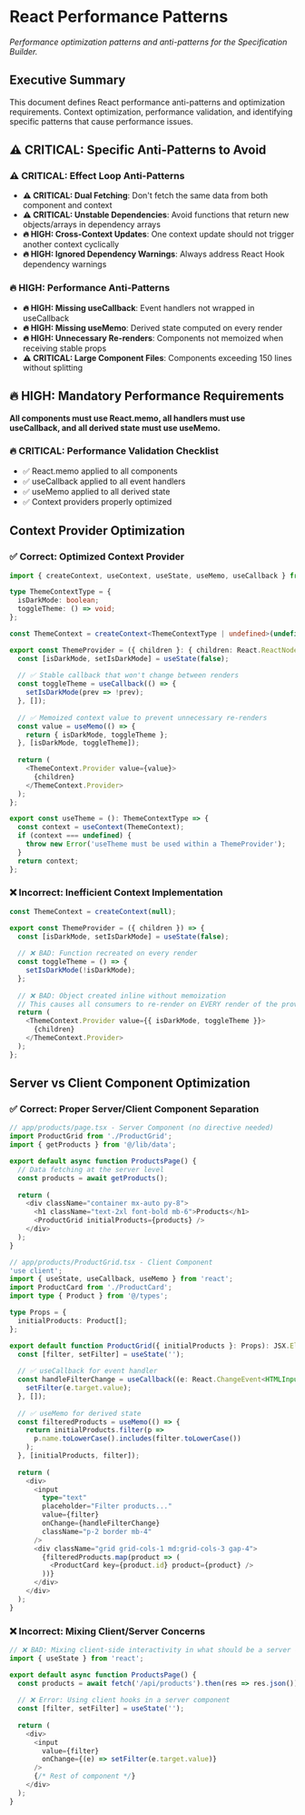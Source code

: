 # React Performance Patterns

*Performance optimization patterns and anti-patterns for the Specification Builder.*

<!-- AI_QUICK_REF
Overview: React performance patterns and mandatory requirements
Key Rules: Context optimization, Performance validation, Anti-pattern detection
Avoid: Dual fetching, Missing context memoization, Unstable dependencies causing loops
-->

<!-- RELATED_DOCS
Core Patterns: react-core.md (Component architecture and React.memo patterns), react-hooks.md (Hook patterns and state management)
Loop Prevention: react-loops.md (Preventing infinite loops in useEffect)
Debugging: react-debugging.md (Dependency management and debugging techniques)
Quality Rules: code-eslint.md (TypeScript return types and ESLint rules)
Technical Foundation: technical-stack.md (Next.js 15, React 18, and CSS Modules config)
-->

## Executive Summary

This document defines React performance anti-patterns and optimization requirements. Context optimization, performance validation, and identifying specific patterns that cause performance issues.

## ⚠️ **CRITICAL**: Specific Anti-Patterns to Avoid

### ⚠️ **CRITICAL**: Effect Loop Anti-Patterns
- **⚠️ CRITICAL: Dual Fetching**: Don't fetch the same data from both component and context
- **⚠️ CRITICAL: Unstable Dependencies**: Avoid functions that return new objects/arrays in dependency arrays
- **🔥 HIGH: Cross-Context Updates**: One context update should not trigger another context cyclically
- **🔥 HIGH: Ignored Dependency Warnings**: Always address React Hook dependency warnings

### 🔥 **HIGH**: Performance Anti-Patterns
- **🔥 HIGH: Missing useCallback**: Event handlers not wrapped in useCallback
- **🔥 HIGH: Missing useMemo**: Derived state computed on every render
- **🔥 HIGH: Unnecessary Re-renders**: Components not memoized when receiving stable props
- **⚠️ CRITICAL: Large Component Files**: Components exceeding 150 lines without splitting

## 🔥 **HIGH**: Mandatory Performance Requirements

**All components must use React.memo, all handlers must use useCallback, and all derived state must use useMemo.**

### 🔥 **CRITICAL**: Performance Validation Checklist
- ✅ React.memo applied to all components
- ✅ useCallback applied to all event handlers 
- ✅ useMemo applied to all derived state
- ✅ Context providers properly optimized

## Context Provider Optimization

### ✅ Correct: Optimized Context Provider
```typescript
import { createContext, useContext, useState, useMemo, useCallback } from 'react';

type ThemeContextType = {
  isDarkMode: boolean;
  toggleTheme: () => void;
};

const ThemeContext = createContext<ThemeContextType | undefined>(undefined);

export const ThemeProvider = ({ children }: { children: React.ReactNode }) => {
  const [isDarkMode, setIsDarkMode] = useState(false);
  
  // ✅ Stable callback that won't change between renders
  const toggleTheme = useCallback(() => {
    setIsDarkMode(prev => !prev);
  }, []);
  
  // ✅ Memoized context value to prevent unnecessary re-renders
  const value = useMemo(() => {
    return { isDarkMode, toggleTheme };
  }, [isDarkMode, toggleTheme]);
  
  return (
    <ThemeContext.Provider value={value}>
      {children}
    </ThemeContext.Provider>
  );
};

export const useTheme = (): ThemeContextType => {
  const context = useContext(ThemeContext);
  if (context === undefined) {
    throw new Error('useTheme must be used within a ThemeProvider');
  }
  return context;
};
```

### ❌ Incorrect: Inefficient Context Implementation
```typescript
const ThemeContext = createContext(null);

export const ThemeProvider = ({ children }) => {
  const [isDarkMode, setIsDarkMode] = useState(false);
  
  // ❌ BAD: Function recreated on every render
  const toggleTheme = () => {
    setIsDarkMode(!isDarkMode);
  };
  
  // ❌ BAD: Object created inline without memoization
  // This causes all consumers to re-render on EVERY render of the provider
  return (
    <ThemeContext.Provider value={{ isDarkMode, toggleTheme }}>
      {children}
    </ThemeContext.Provider>
  );
};
```

## Server vs Client Component Optimization

### ✅ Correct: Proper Server/Client Component Separation
```typescript
// app/products/page.tsx - Server Component (no directive needed)
import ProductGrid from './ProductGrid';
import { getProducts } from '@/lib/data';

export default async function ProductsPage() {
  // Data fetching at the server level
  const products = await getProducts();
  
  return (
    <div className="container mx-auto py-8">
      <h1 className="text-2xl font-bold mb-6">Products</h1>
      <ProductGrid initialProducts={products} />
    </div>
  );
}
```

```typescript
// app/products/ProductGrid.tsx - Client Component
'use client';
import { useState, useCallback, useMemo } from 'react';
import ProductCard from './ProductCard';
import type { Product } from '@/types';

type Props = {
  initialProducts: Product[];
};

export default function ProductGrid({ initialProducts }: Props): JSX.Element {
  const [filter, setFilter] = useState('');
  
  // ✅ useCallback for event handler
  const handleFilterChange = useCallback((e: React.ChangeEvent<HTMLInputElement>) => {
    setFilter(e.target.value);
  }, []);
  
  // ✅ useMemo for derived state
  const filteredProducts = useMemo(() => {
    return initialProducts.filter(p => 
      p.name.toLowerCase().includes(filter.toLowerCase())
    );
  }, [initialProducts, filter]);
  
  return (
    <div>
      <input 
        type="text" 
        placeholder="Filter products..." 
        value={filter} 
        onChange={handleFilterChange} 
        className="p-2 border mb-4"
      />
      <div className="grid grid-cols-1 md:grid-cols-3 gap-4">
        {filteredProducts.map(product => (
          <ProductCard key={product.id} product={product} />
        ))}
      </div>
    </div>
  );
}
```

### ❌ Incorrect: Mixing Client/Server Concerns
```typescript
// ❌ BAD: Mixing client-side interactivity in what should be a server component
import { useState } from 'react';

export default async function ProductsPage() {
  const products = await fetch('/api/products').then(res => res.json());
  
  // ❌ Error: Using client hooks in a server component
  const [filter, setFilter] = useState('');
  
  return (
    <div>
      <input 
        value={filter}
        onChange={(e) => setFilter(e.target.value)} 
      />
      {/* Rest of component */}
    </div>
  );
}
```
